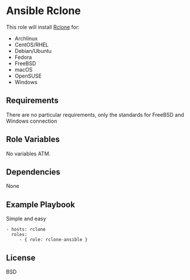 Ansible Rclone
=========

This role will install [Rclone](https://rclone.org/) for:

* Archlinux
* CentOS/RHEL
* Debian/Ubuntu
* Fedora
* FreeBSD
* macOS
* OpenSUSE
* Windows

Requirements
------------

There are no particular requirements, only the standards for FreeBSD and Windows connection

Role Variables
--------------

No variables ATM.

Dependencies
------------

None

Example Playbook
----------------

Simple and easy

    - hosts: rclone
      roles:
         - { role: rclone-ansible }

License
-------

BSD
